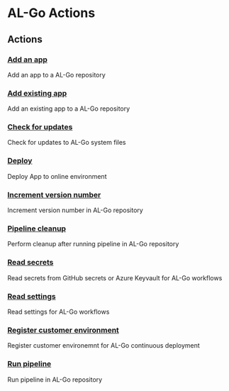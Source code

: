 # AL-Go Actions
## Actions
### [Add an app](AddAnApp)
Add an app to a AL-Go repository
### [Add existing app](AddExistingApp)
Add an existing app to a AL-Go repository
### [Check for updates](CheckForUpdates)
Check for updates to AL-Go system files
### [Deploy](Deploy)
Deploy App to online environment
### [Increment version number](IncrementVersionNumber)
Increment version number in AL-Go repository
### [Pipeline cleanup](PipelineCleanup)
Perform cleanup after running pipeline in AL-Go repository
### [Read secrets](ReadSecrets)
Read secrets from GitHub secrets or Azure Keyvault for AL-Go workflows
### [Read settings](ReadSettings)
Read settings for AL-Go workflows
### [Register customer environment](RegisterCustomerEnvironment)
Register customer environemnt for AL-Go continuous deployment
### [Run pipeline](RunPipeline)
Run pipeline in AL-Go repository
